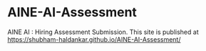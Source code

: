 # AINE-AI-Assessment
AINE AI : Hiring Assessment Submission. This site is published at https://shubham-haldankar.github.io/AINE-AI-Assessment/
